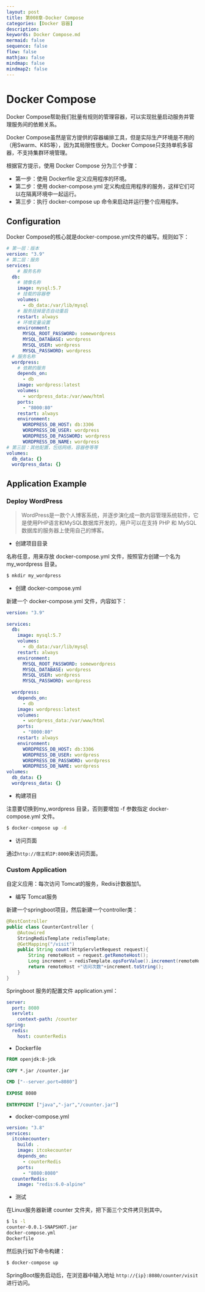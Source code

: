 ```yaml
---
layout: post
title: 第008章-Docker Compose
categories: [Docker 容器]
description: 
keywords: Docker Compose.md
mermaid: false
sequence: false
flow: false
mathjax: false
mindmap: false
mindmap2: false
---
```

# Docker Compose

Docker Compose帮助我们批量有规则的管理容器，可以实现批量启动服务并管理服务间的依赖关系。

Docker Compose虽然是官方提供的容器编排工具，但是实际生产环境是不用的（用Swarm、K8S等），因为其局限性很大。Docker Compose只支持单机多容器，不支持集群环境管理。



根据官方提示，使用 Docker Compose 分为三个步骤：

- 第一步：使用 Dockerfile 定义应用程序的环境。
- 第二步：使用 docker-compose.yml 定义构成应用程序的服务，这样它们可以在隔离环境中一起运行。
- 第三步：执行 docker-compose up 命令来启动并运行整个应用程序。



## Configuration

Docker Compose的核心就是docker-compose.yml文件的编写。规则如下：

```yaml
# 第一层：版本
version: "3.9" 
# 第二层：服务    
services:
	# 服务名称
  db:
  	# 镜像名称
    image: mysql:5.7
    # 挂载的容器卷
    volumes:
      - db_data:/var/lib/mysql
    # 服务挂掉是否自动重启
    restart: always
    # 环境变量设置
    environment:
      MYSQL_ROOT_PASSWORD: somewordpress
      MYSQL_DATABASE: wordpress
      MYSQL_USER: wordpress
      MYSQL_PASSWORD: wordpress
  # 服务名称  
  wordpress:
  	# 依赖的服务
    depends_on:
      - db
    image: wordpress:latest
    volumes:
      - wordpress_data:/var/www/html
    ports:
      - "8000:80"
    restart: always
    environment:
      WORDPRESS_DB_HOST: db:3306
      WORDPRESS_DB_USER: wordpress
      WORDPRESS_DB_PASSWORD: wordpress
      WORDPRESS_DB_NAME: wordpress
# 第三层：其他配置，包括网络，容器卷等等
volumes:
  db_data: {}
  wordpress_data: {}
```



## Application Example

### Deploy WordPress

> WordPress是一款个人博客系统，并逐步演化成一款内容管理系统软件，它是使用PHP语言和MySQL数据库开发的，用户可以在支持 PHP 和 MySQL数据库的服务器上使用自己的博客。



- 创建项目目录

名称任意，用来存放 docker-compose.yml 文件，按照官方创建一个名为 my_wordpress 目录。

```bash
$ mkdir my_wordpress
```



- 创建 docker-compose.yml

新建一个 docker-compose.yml 文件，内容如下：

```yaml
version: "3.9"
    
services:
  db:
    image: mysql:5.7
    volumes:
      - db_data:/var/lib/mysql
    restart: always
    environment:
      MYSQL_ROOT_PASSWORD: somewordpress
      MYSQL_DATABASE: wordpress
      MYSQL_USER: wordpress
      MYSQL_PASSWORD: wordpress
    
  wordpress:
    depends_on:
      - db
    image: wordpress:latest
    volumes:
      - wordpress_data:/var/www/html
    ports:
      - "8000:80"
    restart: always
    environment:
      WORDPRESS_DB_HOST: db:3306
      WORDPRESS_DB_USER: wordpress
      WORDPRESS_DB_PASSWORD: wordpress
      WORDPRESS_DB_NAME: wordpress
volumes:
  db_data: {}
  wordpress_data: {}
```



- 构建项目

注意要切换到my_wordpress 目录，否则要增加 -f 参数指定 docker-compose.yml 文件。

```bash
$ docker-compose up -d
```



- 访问页面

通过`http://宿主机IP:8000`来访问页面。



### Custom Application

自定义应用：每次访问 Tomcat的服务，Redis计数器加1。



- 编写 Tomcat服务

新建一个springboot项目，然后新建一个controller类：

```java
@RestController
public class CounterController {
    @Autowired
    StringRedisTemplate redisTemplate;
    @GetMapping("/visit")
    public String count(HttpServletRequest request){
        String remoteHost = request.getRemoteHost();
        Long increment = redisTemplate.opsForValue().increment(remoteHost);
        return remoteHost +"访问次数"+increment.toString();
    }
}
```



Springboot 服务的配置文件 application.yml：

```yaml
server:
  port: 8080
  servlet:
    context-path: /counter
spring:
  redis:
    host: counterRedis
```



- Dockerfile

```dockerfile
FROM openjdk:8-jdk
 
COPY *.jar /counter.jar
 
CMD ["--server.port=8080"]
 
EXPOSE 8080
 
ENTRYPOINT ["java","-jar","/counter.jar"]
```



- docker-compose.yml

```yaml
version: "3.8"
services:
  itcokecounter:
    build: .
    image: itcokecounter
    depends_on:
      - counterRedis
    ports:
      - "8080:8080"
  counterRedis:
    image: "redis:6.0-alpine"
```



- 测试

在Linux服务器新建 counter 文件夹，把下面三个文件拷贝到其中。

```bash
$ ls -l
counter-0.0.1-SNAPSHOT.jar
docker-compose.yml
Dockerfile
```



然后执行如下命令构建：

```bash
$ docker-compose up
```



SpringBoot服务启动后，在浏览器中输入地址 `http://{ip}:8080/counter/visit` 进行访问。